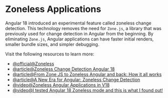 # Zoneless Applications

Angular 18 introduced an experimental feature called zoneless change detection. This technology removes the need for `Zone.js`, a library that was previously used for change detection in Angular from the beginning. By eliminating `Zone.js`, Angular applications can have faster initial renders, smaller bundle sizes, and simpler debugging.

Visit the following resources to learn more:

- [@official@Zoneless](https://angular.dev/guide/experimental/zoneless)
- [@article@Zoneless Change Detection Angular 18](https://blog.logrocket.com/zoneless-change-detection-angular-18/)
- [@article@From Zone JS to Zoneless Angular and back: How it all works](https://angularindepth.com/posts/1513/from-zone-js-to-zoneless-angular-and-back-how-it-all-works)
- [@article@A New Era for Angular: Zoneless Change Detection](https://justangular.com/blog/a-new-era-for-angular-zoneless-change-detection)
- [@video@Zoneless Angular Applications in V18](https://www.youtube.com/watch?v=MZ6s5EL7hKk)
- [@video@I tested Angular 18 Zoneless mode and this is what I found out!](https://www.youtube.com/watch?v=vHNeAqgNM4o)